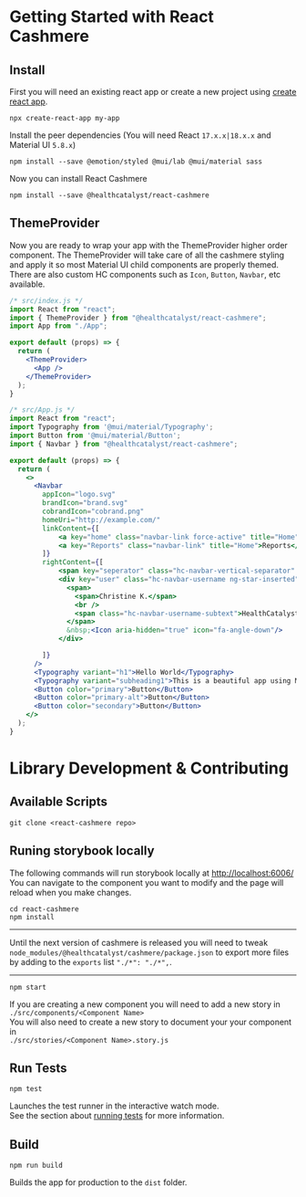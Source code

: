 # Getting Started with React Cashmere

## Install
First you will need an existing react app or create a new project using [create react app](https://reactjs.org/docs/create-a-new-react-app.html).
```
npx create-react-app my-app
```

Install the peer dependencies (You will need React `17.x.x|18.x.x` and Material UI `5.8.x`)
```shell
npm install --save @emotion/styled @mui/lab @mui/material sass
```

Now you can install React Cashmere
```
npm install --save @healthcatalyst/react-cashmere
```


## ThemeProvider

Now you are ready to wrap your app with the ThemeProvider higher order component. 
The ThemeProvider will take care of all the cashmere styling and apply it so most Material UI child components are properly themed. There are also custom HC components such as `Icon`, `Button`, `Navbar`, etc available.

```jsx
/* src/index.js */
import React from "react";
import { ThemeProvider } from "@healthcatalyst/react-cashmere";
import App from "./App";

export default (props) => {
  return (
    <ThemeProvider>
      <App />
    </ThemeProvider>
  );
}
```

```jsx
/* src/App.js */
import React from "react";
import Typography from '@mui/material/Typography';
import Button from '@mui/material/Button';
import { Navbar } from "@healthcatalyst/react-cashmere";

export default (props) => {
  return (
    <>
      <Navbar
        appIcon="logo.svg"
        brandIcon="brand.svg"
        cobrandIcon="cobrand.png"
        homeUri="http://example.com/"
        linkContent={[
            <a key="home" class="navbar-link force-active" title="Home">Home</a>,
            <a key="Reports" class="navbar-link" title="Home">Reports</a>
        ]}
        rightContent={[
            <span key="seperator" class="hc-navbar-vertical-separator" />,
            <div key="user" class="hc-navbar-username ng-star-inserted" tabIndex="0">
              <span>
                <span>Christine K.</span>
                <br />
                <span class="hc-navbar-username-subtext">HealthCatalyst</span>
              </span>
              &nbsp;<Icon aria-hidden="true" icon="fa-angle-down"/>
            </div>

        ]}
      />
      <Typography variant="h1">Hello World</Typography>
      <Typography variant="subheading1">This is a beautiful app using Material UI and Cashmere</Typography>
      <Button color="primary">Button</Button>
      <Button color="primary-alt">Button</Button>
      <Button color="secondary">Button</Button>
    </>
  );
}
```

# Library Development & Contributing
## Available Scripts

```
git clone <react-cashmere repo>
```


## Runing storybook locally
The following commands will run storybook locally at [http://localhost:6006/](http://localhost:6006/)
You can navigate to the component you want to modify and the page will reload when you make changes.
```
cd react-cashmere
npm install
```
******************************************
Until the next version of cashmere is released you will need to tweak 
`node_modules/@healthcatalyst/cashmere/package.json` to export more files by adding
to the `exports` list `"./*": "./*",`.
******************************************

```
npm start
```

If you are creating a new component you will need to add a new story in \
`./src/components/<Component Name>`\
You will also need to create a new story to document your your component in \
`./src/stories/<Component Name>.story.js`


## Run Tests
```
npm test
```

Launches the test runner in the interactive watch mode.\
See the section about [running tests](https://facebook.github.io/create-react-app/docs/running-tests) for more information.

## Build
```
npm run build
```

Builds the app for production to the `dist` folder.